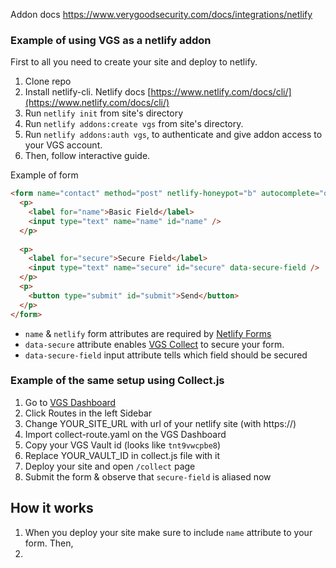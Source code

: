 Addon docs https://www.verygoodsecurity.com/docs/integrations/netlify

### Example of using VGS as a netlify addon

First to all you need to create your site and deploy to netlify.

1. Clone repo
2. Install netlify-cli. Netlify docs [https://www.netlify.com/docs/cli/](https://www.netlify.com/docs/cli/)
3. Run `netlify init` from site's directory
4. Run `netlify addons:create vgs` from site's directory.
5. Run `netlify addons:auth vgs`, to authenticate and give addon access to your VGS account.
6. Then, follow interactive guide.

Example of form
```html
<form name="contact" method="post" netlify-honeypot="b" autocomplete="off" data-netlify data-secure>
  <p>
    <label for="name">Basic Field</label>
    <input type="text" name="name" id="name" />
  </p>
    
  <p>
    <label for="secure">Secure Field</label>
    <input type="text" name="secure" id="secure" data-secure-field />
  </p>
  <p>
    <button type="submit" id="submit">Send</button>
  </p>
</form>
```
- `name` & `netlify` form attributes are required by [Netlify Forms](https://www.netlify.com/docs/form-handling/)
- `data-secure` attribute enables [VGS Collect](https://www.verygoodsecurity.com/docs/features/vgs-collect) to secure your form.
- `data-secure-field` input attribute tells which field should be secured


### Example of the same setup using Collect.js

1. Go to [VGS Dashboard](https://dashboard.verygoodsecurity.com)
2. Click Routes in the left Sidebar
3. Change YOUR_SITE_URL with url of your netlify site (with https://)
4. Import collect-route.yaml on the VGS Dashboard
5. Copy your VGS Vault id (looks like `tnt9vwcpbe8`)
6. Replace YOUR_VAULT_ID in collect.js file with it
7. Deploy your site and open `/collect` page
8. Submit the form & observe that `secure-field` is aliased now

## How it works
1. When you deploy your site make sure to include `name` attribute to your form. Then, 
2. 